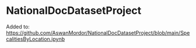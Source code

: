 # NationalDocDatasetProject

Added to: https://github.com/AswanMordor/NationalDocDatasetProject/blob/main/SpecalitiesByLocation.ipynb 
